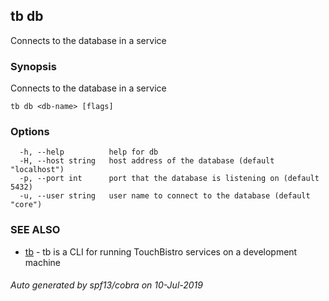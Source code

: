 ## tb db

Connects to the database in a service

### Synopsis

Connects to the database in a service

```
tb db <db-name> [flags]
```

### Options

```
  -h, --help          help for db
  -H, --host string   host address of the database (default "localhost")
  -p, --port int      port that the database is listening on (default 5432)
  -u, --user string   user name to connect to the database (default "core")
```

### SEE ALSO

* [tb](tb.md)	 - tb is a CLI for running TouchBistro services on a development machine

###### Auto generated by spf13/cobra on 10-Jul-2019

